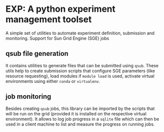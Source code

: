 # EXP: A python experiment management toolset

A simple set of utilities to automate experiment definition, submission and monitoring.
Support for Sun Grid Engine (SGE) jobs

## qsub file generation
It contains utilities to generate files that can be submitted using ``qsub``. These utils help
to create submission scripts that configure SGE parameters (like resource requesting), load modules
if ``module load`` is used, activate virtual environments using either ``conda`` or ``virtualenv``.

## job monitoring
Besides creating ``qsub`` jobs, this library can be imported by the scripts that will be run on the grid (provided it is
installed on the respective virtual environment). It allows to log
job progress in a ``sqlite`` file which can then be used in a client machine to list and measure
the progress on running jobs.